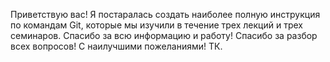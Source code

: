 Приветствую вас! 
Я постаралась создать наиболее полную инструкция по командам Git, которые мы изучили в течение трех лекций и трех семинаров. Спасибо за всю информацию и работу! Спасибо за разбор всех вопросов! С наилучшими пожеланиями! ТК.